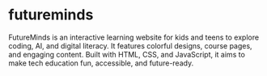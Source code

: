 # futureminds
FutureMinds is an interactive learning website for kids and teens to explore coding, AI, and digital literacy. It features colorful designs, course pages, and engaging content. Built with HTML, CSS, and JavaScript, it aims to make tech education fun, accessible, and future-ready.
